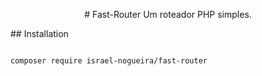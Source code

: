 <p align="center">
# Fast-Router
Um roteador PHP simples.
</p>
## Installation

```

composer require israel-nogueira/fast-router

```
